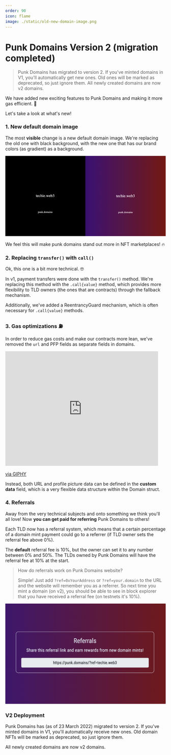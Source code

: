 ```yaml
---
order: 90
icon: flame
image: ./static/old-new-domain-image.png
---
```


# Punk Domains Version 2 (migration completed)

> Punk Domains has migrated to version 2. If you've minted domains in V1, you'll automatically get new ones. Old ones will be marked as deprecated, so just ignore them. All newly created domains are now v2 domains.

We have added new exciting features to Punk Domains and making it more gas efficient. 🤘

Let's take a look at what's new!

### 1. New default domain image

The most **visible** change is a new default domain image. We're replacing the old one with black background, with the new one that has our brand colors (as gradient) as a background.

![](/static/old-new-domain-image.png)

We feel this will make punk domains stand out more in NFT marketplaces! 🔥

### 2. Replacing `transfer()` with `call()`

Ok, this one is a bit more technical. 🤓

In v1, payment transfers were done with the `transfer()` method. We're replacing this method with the `.call{value}` method, which provides more flexibility to TLD owners (the ones that are contracts) through the fallback mechanism. 

Additionally, we've added a ReentrancyGuard mechanism, which is often necessary for `.call{value}` methods.

### 3. Gas optimizations ⛽

In order to reduce gas costs and make our contracts more lean, we've removed the `url` and PFP fields as separate fields in domains. 

<iframe src="https://giphy.com/embed/1uXj5hl0EMj0Tfe8Ub" width="480" height="360" frameBorder="0" class="giphy-embed" allowFullScreen></iframe><p><a href="https://giphy.com/gifs/dad-dude-basic-1uXj5hl0EMj0Tfe8Ub">via GIPHY</a></p>

Instead, both URL and  profile picture data can be defined in the **custom data** field, which is a very flexible data structure within the Domain struct.

### 4. Referrals

Away from the very technical subjects and onto something we think you'll all love! Now **you can get paid for referring** Punk Domains to others!

Each TLD now has a referral system, which means that a certain percentage of a domain mint payment could go to a referrer (if TLD owner sets the referral fee above 0%). 

The **default** referral fee is 10%, but the owner can set it to any number between 0% and 50%. The TLDs owned by Punk Domains will have the referral fee at 10% at the start.

> How do referrals work on Punk Domains website? 
> 
> Simple! Just add `?ref=0xYourAddress` or `?ref=your.domain` to the URL and the website will remember you as a referrer. So next time you mint a domain (on v2), you should be able to see in block explorer that you have received a referral fee (on testnets it's 10%).

![](/static/referrals.png)

### V2 Deployment

Punk Domains has (as of 23 March 2022) migrated to version 2. If you've minted domains in V1, you'll automatically receive new ones. Old domain NFTs will be marked as deprecated, so just ignore them. 

All newly created domains are now v2 domains.
